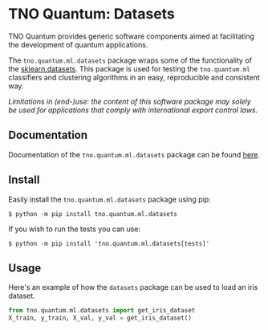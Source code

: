 # TNO Quantum: Datasets

TNO Quantum provides generic software components aimed at facilitating the development of quantum applications.

The ``tno.quantum.ml.datasets`` package wraps some of the functionality of the [sklearn.datasets](https://scikit-learn.org/stable/datasets.html).
This package is used for testing the ``tno.quantum.ml`` classifiers and clustering algorithms in an easy, reproducible and consistent way.

*Limitations in (end-)use: the content of this software package may solely be used for applications that comply with international export control laws.*

## Documentation

Documentation of the `tno.quantum.ml.datasets` package can be found [here](https://tno-quantum.github.io/documentation/).


## Install

Easily install the `tno.quantum.ml.datasets` package using pip:

```console
$ python -m pip install tno.quantum.ml.datasets
```

If you wish to run the tests you can use:
```console
$ python -m pip install 'tno.quantum.ml.datasets[tests]'
```

## Usage

Here's an example of how the ``datasets`` package can be used to load an iris dataset.

```python
from tno.quantum.ml.datasets import get_iris_dataset
X_train, y_train, X_val, y_val = get_iris_dataset()
```